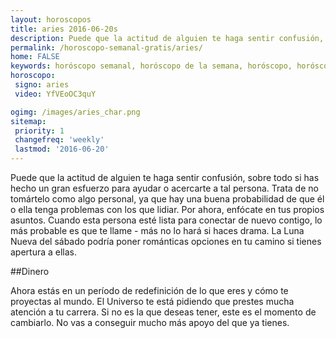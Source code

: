 ```yaml
---
layout: horoscopos
title: aries 2016-06-20s 
description: Puede que la actitud de alguien te haga sentir confusión, sobre todo si has hecho un gran esfuerzo para ayudar o acercarte a tal persona. Trata de no tomártelo como algo personal, ya que hay una buena probabilidad de que él o ella tenga problemas con los que lidiar. Por ahora, enfócate en tus propios asuntos. Cuando esta persona esté lista para conectar de nuevo contigo, lo más probable es que te llame - más no lo hará si haces drama. La Luna Nueva del sábado podría poner románticas opciones en tu camino si tienes apertura a ellas.   
permalink: /horoscopo-semanal-gratis/aries/
home: FALSE
keywords: horóscopo semanal, horóscopo de la semana, horóscopo, horóscopo gratis,horóscopos, horóscopo esperanza gracia, horoscopos aries la semana, horóscopos gratis, Tarot, Astrologia, Zodíaco, aries, horoscopo gratis
horoscopo:
 signo: aries
 video: YfVEoOC3quY

ogimg: /images/aries_char.png
sitemap:
 priority: 1
 changefreq: 'weekly'
 lastmod: '2016-06-20'
---
```



Puede que la actitud de alguien te haga sentir confusión, sobre todo si has hecho un gran esfuerzo para ayudar o acercarte a tal persona. Trata de no tomártelo como algo personal, ya que hay una buena probabilidad de que él o ella tenga problemas con los que lidiar. Por ahora, enfócate en tus propios asuntos. Cuando esta persona esté lista para conectar de nuevo contigo, lo más probable es que te llame - más no lo hará si haces drama. La Luna Nueva del sábado podría poner románticas opciones en tu camino si tienes apertura a ellas.   

##Dinero

Ahora estás en un período de redefinición de lo que eres y cómo te proyectas al mundo. El Universo te está pidiendo que prestes mucha atención a tu carrera. Si no es la que deseas tener, este es el momento de cambiarlo. No vas a conseguir mucho más apoyo del que ya tienes.